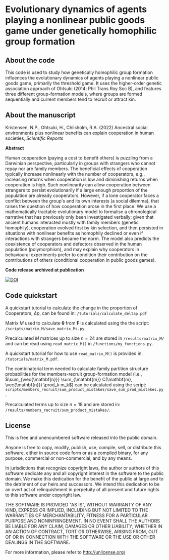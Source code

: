# Evolutionary dynamics of agents playing a nonlinear public goods game under genetically homophilic group formation

## About the code

This code is used to study how genetically homophilic group formation influences the evolutionary dynamics of agents playing a nonlinear public goods game, primarily the threshold game. It uses the higher-order genetic association approach of Ohtsuki (2014; Phil Trans Roy Soc B), and features three different group-formation models, where groups are formed sequentially and current members tend to recruit or attract kin.

## About the manuscript

Kristensen, N.P., Ohtsuki, H., Chilsholm, R.A. (2022) Ancestral social environments plus nonlinear benefits can explain cooperation in human societies, *Scientific Reports*

**Abstract**

Human cooperation (paying a cost to benefit others) is puzzling from a Darwinian perspective,
particularly in groups with strangers who cannot repay nor are family members. The beneficial effects
of cooperation typically increase nonlinearly with the number of cooperators, e.g., increasing returns
when cooperation is low and diminishing returns when cooperation is high. Such nonlinearity can
allow cooperation between strangers to persist evolutionarily if a large enough proportion of the
population are already cooperators. However, if a lone cooperator faces a conflict between the group's
and its own interests (a social dilemma), that raises the question of how cooperation arose in the first
place. We use a mathematically tractable evolutionary model to formalise a chronological narrative
that has previously only been investigated verbally: given that ancient humans interacted mostly with
family members (genetic homophily), cooperation evolved first by kin selection, and then persisted
in situations with nonlinear benefits as homophily declined or even if interactions with strangers
became the norm. The model also predicts the coexistence of cooperators and defectors observed in
the human population (polymorphism), and may explain why cooperators in behavioural experiments
prefer to condition their contribution on the contributions of others (conditional cooperation in public
goods games).

**Code release archived at publication**

[![DOI](https://zenodo.org/badge/443937530.svg)](https://zenodo.org/badge/latestdoi/443937530)

## Code quickstart

A quickstart tutorial to calculate the change in the proportion of Cooperators, $\Delta p$, can be found in: `/tutorials/calculate_deltap.pdf`

Matrix $M$ used to calculate $\boldsymbol{\theta}$ from $\mathbf{F}$ is calculated using the the script:
`/scripts/matrix_M/save_matrix_Ms.py`.

Precalculated $M$ matrices up to size $n=24$ are stored in `/results/matrix_M/`
and can be read using `read_matrix_M()` in `/functions/my_functions.py`.

A quickstart tutorial for how to use `read_matrix_M()` is provided in:
`/tutorials/matrix_M.pdf`.

The combinatorial term needed to calculate family partition structure probabilities for the members-recruit
group-formation model (i.e., $\sum_{\vec{\mathbf{n}}} \sum_{\mathbf{m}} C(\mathbf{m}, \vec{\mathbf{n}}) \prod_k m_k$)
can be calculated using the script: 
`scripts/members_recruit/sum_product_mistakes/save_sum_prod_mistakes.py`.

Precalculated terms up to size $n=18$ and are stored in:
`/results/members_recruit/sum_product_mistakes/`.

## License

This is free and unencumbered software released into the public domain.

Anyone is free to copy, modify, publish, use, compile, sell, or distribute this software, either in source code form or as a compiled binary, for any purpose, commercial or non-commercial, and by any means.

In jurisdictions that recognize copyright laws, the author or authors of this software dedicate any and all copyright interest in the software to the public domain. We make this dedication for the benefit of the public at large and to the detriment of our heirs and successors. We intend this dedication to be an overt act of relinquishment in perpetuity of all present and future rights to this software under copyright law.

THE SOFTWARE IS PROVIDED "AS IS", WITHOUT WARRANTY OF ANY KIND, EXPRESS OR IMPLIED, INCLUDING BUT NOT LIMITED TO THE WARRANTIES OF MERCHANTABILITY, FITNESS FOR A PARTICULAR PURPOSE AND NONINFRINGEMENT. IN NO EVENT SHALL THE AUTHORS BE LIABLE FOR ANY CLAIM, DAMAGES OR OTHER LIABILITY, WHETHER IN AN ACTION OF CONTRACT, TORT OR OTHERWISE, ARISING FROM, OUT OF OR IN CONNECTION WITH THE SOFTWARE OR THE USE OR OTHER DEALINGS IN THE SOFTWARE.

For more information, please refer to <http://unlicense.org/>
